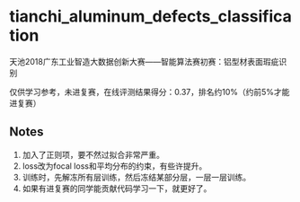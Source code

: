 # tianchi_aluminum_defects_classification
天池2018广东工业智造大数据创新大赛——智能算法赛初赛：铝型材表面瑕疵识别

仅供学习参考，未进复赛，在线评测结果得分：0.37，排名约10%（约前5%才能进复赛）

## Notes
1. 加入了正则项，要不然过拟合非常严重。   
2. loss改为focal loss和平均分布的约束，有些许提升。   
3. 训练时，先解冻所有层训练，然后冻结某部分层，一层一层训练。
4. 如果有进复赛的同学能贡献代码学习一下，就更好了。
